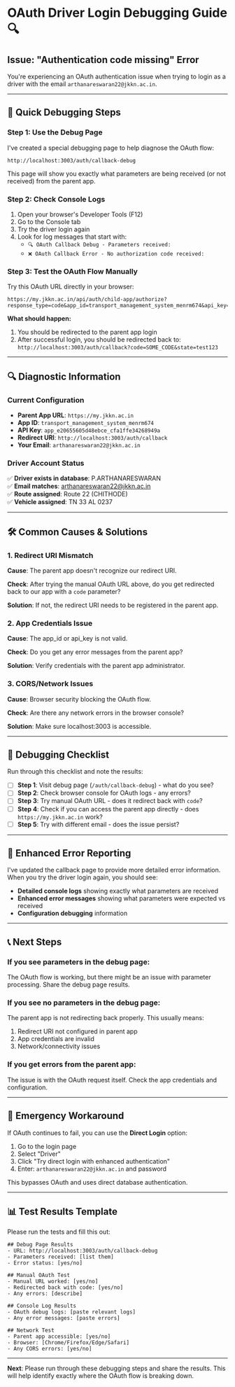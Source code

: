 # OAuth Driver Login Debugging Guide 🔍

## Issue: "Authentication code missing" Error

You're experiencing an OAuth authentication issue when trying to login as a driver with the email `arthanareswaran22@jkkn.ac.in`.

---

## 🚀 **Quick Debugging Steps**

### Step 1: Use the Debug Page
I've created a special debugging page to help diagnose the OAuth flow:

```
http://localhost:3003/auth/callback-debug
```

This page will show you exactly what parameters are being received (or not received) from the parent app.

### Step 2: Check Console Logs
1. Open your browser's Developer Tools (F12)
2. Go to the Console tab
3. Try the driver login again
4. Look for log messages that start with:
   - `🔍 OAuth Callback Debug - Parameters received:`
   - `❌ OAuth Callback Error - No authorization code received:`

### Step 3: Test the OAuth Flow Manually

Try this OAuth URL directly in your browser:

```
https://my.jkkn.ac.in/api/auth/child-app/authorize?response_type=code&app_id=transport_management_system_menrm674&api_key=app_e20655605d48ebce_cfa1ffe34268949a&redirect_uri=http://localhost:3003/auth/callback&scope=read%20write%20profile&state=test123
```

**What should happen:**
1. You should be redirected to the parent app login
2. After successful login, you should be redirected back to:
   `http://localhost:3003/auth/callback?code=SOME_CODE&state=test123`

---

## 🔍 **Diagnostic Information**

### Current Configuration
- **Parent App URL**: `https://my.jkkn.ac.in`
- **App ID**: `transport_management_system_menrm674`
- **API Key**: `app_e20655605d48ebce_cfa1ffe34268949a`
- **Redirect URI**: `http://localhost:3003/auth/callback`
- **Your Email**: `arthanareswaran22@jkkn.ac.in`

### Driver Account Status
✅ **Driver exists in database**: P.ARTHANARESWARAN  
✅ **Email matches**: arthanareswaran22@jkkn.ac.in  
✅ **Route assigned**: Route 22 (CHITHODE)  
✅ **Vehicle assigned**: TN 33 AL 0237  

---

## 🛠️ **Common Causes & Solutions**

### 1. **Redirect URI Mismatch**
**Cause**: The parent app doesn't recognize our redirect URI.

**Check**: After trying the manual OAuth URL above, do you get redirected back to our app with a `code` parameter?

**Solution**: If not, the redirect URI needs to be registered in the parent app.

### 2. **App Credentials Issue**
**Cause**: The app_id or api_key is not valid.

**Check**: Do you get any error messages from the parent app?

**Solution**: Verify credentials with the parent app administrator.

### 3. **CORS/Network Issues**
**Cause**: Browser security blocking the OAuth flow.

**Check**: Are there any network errors in the browser console?

**Solution**: Make sure localhost:3003 is accessible.

---

## 📝 **Debugging Checklist**

Run through this checklist and note the results:

- [ ] **Step 1**: Visit debug page (`/auth/callback-debug`) - what do you see?
- [ ] **Step 2**: Check browser console for OAuth logs - any errors?
- [ ] **Step 3**: Try manual OAuth URL - does it redirect back with `code`?
- [ ] **Step 4**: Check if you can access the parent app directly - does `https://my.jkkn.ac.in` work?
- [ ] **Step 5**: Try with different email - does the issue persist?

---

## 🔧 **Enhanced Error Reporting**

I've updated the callback page to provide more detailed error information. When you try the driver login again, you should see:

- **Detailed console logs** showing exactly what parameters are received
- **Enhanced error messages** showing what parameters were expected vs received
- **Configuration debugging** information

---

## 📞 **Next Steps**

### If you see parameters in the debug page:
The OAuth flow is working, but there might be an issue with parameter processing. Share the debug page results.

### If you see no parameters in the debug page:
The parent app is not redirecting back properly. This usually means:
1. Redirect URI not configured in parent app
2. App credentials are invalid
3. Network/connectivity issues

### If you get errors from the parent app:
The issue is with the OAuth request itself. Check the app credentials and configuration.

---

## 🚨 **Emergency Workaround**

If OAuth continues to fail, you can use the **Direct Login** option:

1. Go to the login page
2. Select "Driver"
3. Click "Try direct login with enhanced authentication"
4. Enter: `arthanareswaran22@jkkn.ac.in` and password

This bypasses OAuth and uses direct database authentication.

---

## 📊 **Test Results Template**

Please run the tests and fill this out:

```
## Debug Page Results
- URL: http://localhost:3003/auth/callback-debug
- Parameters received: [list them]
- Error status: [yes/no]

## Manual OAuth Test
- Manual URL worked: [yes/no]
- Redirected back with code: [yes/no]
- Any errors: [describe]

## Console Log Results
- OAuth debug logs: [paste relevant logs]
- Any error messages: [paste errors]

## Network Test
- Parent app accessible: [yes/no]
- Browser: [Chrome/Firefox/Edge/Safari]
- Any CORS errors: [yes/no]
```

---

**Next**: Please run through these debugging steps and share the results. This will help identify exactly where the OAuth flow is breaking down.








